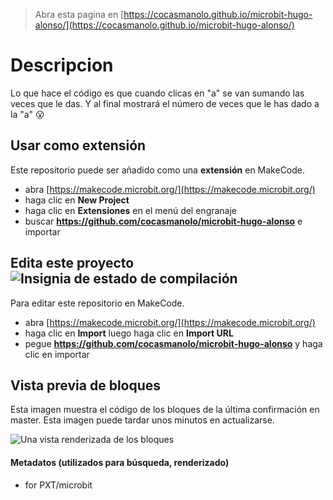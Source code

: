 
> Abra esta pagina en [https://cocasmanolo.github.io/microbit-hugo-alonso/](https://cocasmanolo.github.io/microbit-hugo-alonso/)
# Descripcion
 Lo que hace el código es que cuando clicas en "a" se van sumando las veces que le das. Y al final mostrará el número de veces que le has dado a la "a" :open_mouth:

## Usar como extensión

Este repositorio puede ser añadido como una **extensión** en MakeCode.

* abra [https://makecode.microbit.org/](https://makecode.microbit.org/)
* haga clic en **New Project**
* haga clic en **Extensiones** en el menú del engranaje
* buscar **https://github.com/cocasmanolo/microbit-hugo-alonso** e importar

## Edita este proyecto ![Insignia de estado de compilación](https://github.com/cocasmanolo/microbit-hugo-alonso/workflows/MakeCode/badge.svg)

Para editar este repositorio en MakeCode.

* abra [https://makecode.microbit.org/](https://makecode.microbit.org/)
* haga clic en **Import** luego haga clic en **Import URL**
* pegue **https://github.com/cocasmanolo/microbit-hugo-alonso** y haga clic en importar

## Vista previa de bloques

Esta imagen muestra el código de los bloques de la última confirmación en master.
Esta imagen puede tardar unos minutos en actualizarse.

![Una vista renderizada de los bloques](https://github.com/cocasmanolo/microbit-hugo-alonso/raw/master/.github/makecode/blocks.png)

#### Metadatos (utilizados para búsqueda, renderizado)

* for PXT/microbit
<script src="https://makecode.com/gh-pages-embed.js"></script><script>makeCodeRender("{{ site.makecode.home_url }}", "{{ site.github.owner_name }}/{{ site.github.repository_name }}");</script>
